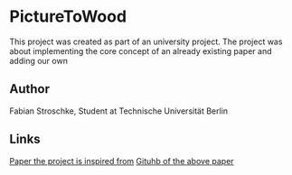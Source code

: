 # PictureToWood
This project was created as part of an university project. The project was about implementing the core concept of an already existing paper and adding our own  

## Author
Fabian Stroschke, Student at Technische Universität Berlin

## Links
[Paper the project is inspired from](https://light.informatik.uni-bonn.de/wood-pixels/)
[Gituhb of the above paper](https://github.com/isering/WoodPixel)
